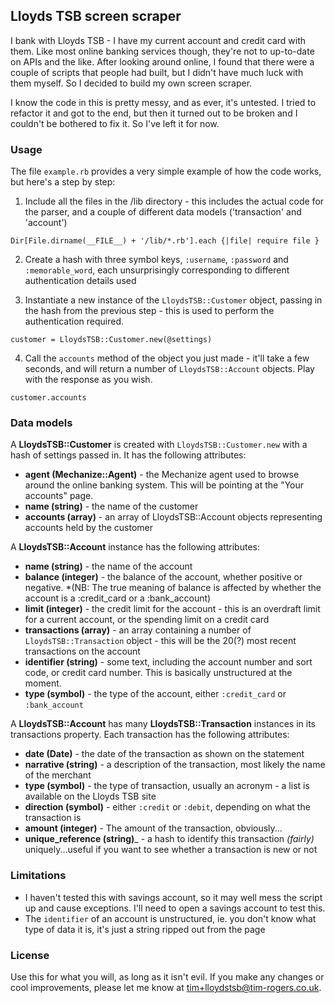 ## Lloyds TSB screen scraper

I bank with Lloyds TSB - I have my current account and credit card with them. Like most online banking services though, they're not to up-to-date on APIs and the like. After looking around online, I found that there were a couple of scripts that people had built, but I didn't have much luck with them myself. So I decided to build my own screen scraper.

I know the code in this is pretty messy, and as ever, it's untested. I tried to refactor it and got to the end, but then it turned out to be broken and I couldn't be bothered to fix it. So I've left it for now.

### Usage

The file `example.rb` provides a very simple example of how the code works, but here's a step by step:

1. Include all the files in the /lib directory - this includes the actual code for the parser, and a couple of different data models ('transaction' and 'account')

`Dir[File.dirname(__FILE__) + '/lib/*.rb'].each {|file| require file }`

2. Create a hash with three symbol keys, `:username`, `:password` and `:memorable_word`, each unsurprisingly corresponding to different authentication details used

3. Instantiate a new instance of the `LloydsTSB::Customer` object, passing in the hash from the previous step - this is used to perform the authentication required.

`customer = LloydsTSB::Customer.new(@settings)`

4. Call the `accounts` method of the object you just made - it'll take a few seconds, and will return a number of `LloydsTSB::Account` objects. Play with the response as you wish.

`customer.accounts`

### Data models

A __LloydsTSB::Customer__ is created with `LloydsTSB::Customer.new` with a hash of settings passed in. It has the following attributes:

* __agent (Mechanize::Agent)__ - the Mechanize agent used to browse around the online banking system. This will be pointing at the "Your accounts" page.
* __name (string)__ - the name of the customer
* __accounts (array)__ - an array of LloydsTSB::Account objects representing accounts held by the customer

A __LloydsTSB::Account__ instance has the following attributes:

* __name (string)__ - the name of the account
* __balance (integer)__ - the balance of the account, whether positive or negative. *(NB: The true meaning of balance is affected by whether the account is a :credit_card or a :bank_account)
* __limit (integer)__ - the credit limit for the account - this is an overdraft limit for a current account, or the spending limit on a credit card
* __transactions (array)__ - an array containing a number of `LloydsTSB::Transaction` object - this will be the 20(?) most recent transactions on the account
* __identifier (string)__ - some text, including the account number and sort code, or credit card number. This is basically unstructured at the moment.
* __type (symbol)__ - the type of the account, either `:credit_card` or `:bank_account`

A __LloydsTSB::Account__ has many __LloydsTSB::Transaction__ instances in its transactions property. Each transaction has the following attributes:

* __date (Date)__ - the date of the transaction as shown on the statement
* __narrative (string)__ - a description of the transaction, most likely the name of the merchant
* __type (symbol)__ - the type of transaction, usually an acronym - a list is available on the Lloyds TSB site
* __direction (symbol)__ - either `:credit` or `:debit`, depending on what the transaction is
* __amount (integer)__ - The amount of the transaction, obviously...
* __unique_reference (string)___ - a hash to identify this transaction *(fairly)* uniquely...useful if you want to see whether a transaction is new or not

### Limitations

* I haven't tested this with savings account, so it may well mess the script up and cause exceptions. I'll need to open a savings account to test this.
* The `identifier` of an account is unstructured, ie. you don't know what type of data it is, it's just a string ripped out from the page

### License

Use this for what you will, as long as it isn't evil. If you make any changes or cool improvements, please let me know at <tim+lloydstsb@tim-rogers.co.uk>.